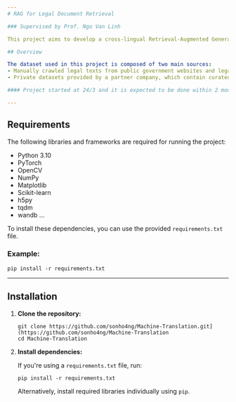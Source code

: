 ```yaml
---
# RAG for Legal Document Retrieval

### Supervised by Prof. Ngo Van Linh

This project aims to develop a cross-lingual Retrieval-Augmented Generation (RAG) system specifically designed for Vietnamese legal document retrieval and question answering. The core objective is to bridge the gap between traditional information retrieval systems and modern natural language understanding by leveraging the RAG architecture, which combines dense retrieval techniques with generative models for more accurate and context-aware responses.

## Overview

The dataset used in this project is composed of two main sources:
- Manually crawled legal texts from public government websites and legal portals.
- Private datasets provided by a partner company, which contain curated and labeled legal documents.

#### Project started at 24/3 and it is expected to be done within 2 month

---
```

## Requirements

The following libraries and frameworks are required for running the project:

- Python 3.10
- PyTorch
- OpenCV
- NumPy
- Matplotlib
- Scikit-learn
- h5py
- tqdm
- wandb
...

To install these dependencies, you can use the provided `requirements.txt` file.

### Example:

```
pip install -r requirements.txt
```

---

## Installation

1. **Clone the repository:**

   ```
   git clone https://github.com/sonho4ng/Machine-Translation.git](https://github.com/sonho4ng/Machine-Translation
   cd Machine-Translation
   ```

2. **Install dependencies:**

   If you're using a `requirements.txt` file, run:

   ```
   pip install -r requirements.txt
   ```

   Alternatively, install required libraries individually using `pip`.

